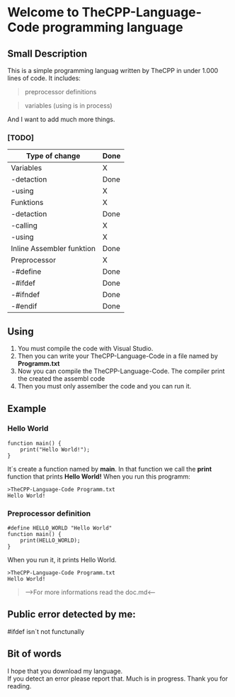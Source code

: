 # Welcome to TheCPP-Language-Code programming language
## Small Description
This is a simple programming languag written by TheCPP in under 1.000 lines of code.
It includes:

>preprocessor definitions

>variables (using is in process)

And I want to add much more things.
### [TODO]
|Type of change| Done|
|--|--|
| Variables | X|
|     -detaction | Done |
|     -using| X |
| Funktions | X |
|     -detaction | Done |
|     -calling| X |
|     -using |X |
|      Inline Assembler funktion| Done |
| Preprocessor |X |
|     -#define | Done |
|     -#ifdef  | Done |
|     -#ifndef | Done |
|     -#endif  | Done |

## Using

 1. You must compile the code with Visual Studio.
 2. Then you can write your TheCPP-Language-Code in a file named by **Programm.txt**
 3. Now you can compile the TheCPP-Language-Code. The compiler print the created the assembl code
 4. Then you must only assemlber the code and you can run it.
## Example   
### Hello World

    function main() {
	    print("Hello World!");
	}
It´s create a function named by **main**.
In that function we call the **print** function that prints **Hello World!**
When you run this programm:

    >TheCPP-Language-Code Programm.txt
    Hello World!

### Preprocessor definition

    #define HELLO_WORLD "Hello World"
    function main() {
	    print(HELLO_WORLD);
    }
When you run it, it prints Hello World.

    >TheCPP-Language-Code Programm.txt
    Hello World!
>-->For more informations read the doc.md<--
## Public error detected by me:
#ifdef isn´t not functunally
## Bit of words
I hope that you download my language.  
If you detect an error please report that. Much is in progress. 
Thank you for reading.
